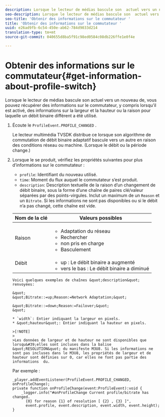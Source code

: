 ```yaml
---
description: Lorsque le lecteur de médias bascule son  actuel vers un nouveau  de, vous pouvez récupérer des informations sur le commutateur, y compris lorsqu’il est activé, des informations sur la largeur et la hauteur ou la raison pour laquelle un débit binaire différent a été utilisé.
seo-description: Lorsque le lecteur de médias bascule son  actuel vers un nouveau  de, vous pouvez récupérer des informations sur le commutateur, y compris lorsqu’il est activé, des informations sur la largeur et la hauteur ou la raison pour laquelle un débit binaire différent a été utilisé.
seo-title: 'Obtenir des informations sur le commutateur '
title: 'Obtenir des informations sur le commutateur '
uuid: e26ad9fb-6c54-450e-ab62-784d9033d214
translation-type: tm+mt
source-git-commit: 040655d8ba5f91c98ed0584c08db226ffe1e0f4e

---
```



# Obtenir des informations sur le commutateur{#get-information-about-profile-switch}

Lorsque le lecteur de médias bascule son  actuel vers un nouveau  de, vous pouvez récupérer des informations sur le commutateur, y compris lorsqu’il est activé, des informations sur la largeur et la hauteur ou la raison pour laquelle un débit binaire différent a été utilisé.

1. Écoute le `ProfileEvent.PROFILE_CHANGED` .

   Le lecteur multimédia TVSDK distribue ce lorsque son algorithme de commutation de débit binaire adaptatif bascule vers un autre  en raison des conditions réseau ou machine. (Lorsque le débit ou la période change.)
1. Lorsque le se produit, vérifiez les propriétés suivantes pour plus d’informations sur le commutateur :

   * `profile`: Identifiant du nouveau utilisé.
   * `time`: Moment du flux auquel le commutateur s’est produit.
   * `description`: Description textuelle de la raison d’un changement de débit binaire, sous la forme d’une chaîne de paires clé/valeur séparées par des points-virgules. Inclut un maximum de un `Reason` et un `Bitrate`. Si les informations ne sont pas disponibles ou si le débit n’a pas changé, cette chaîne est vide.
   <table id="table_E400FD9C57FF40CBAC14AF6847CD8301"> 
    <thead> 
      <tr> 
      <th colname="col1" class="entry"> Nom de la clé </th> 
      <th colname="col2" class="entry"> Valeurs possibles </th> 
      </tr> 
    </thead>
    <tbody> 
      <tr> 
      <td colname="col1"> <span class="codeph"> Raison </span> </td> 
      <td colname="col2"> 
       <ul id="ul_37DDE3F297634ED6B47DF5D73F969369"> 
       <li id="li_E374B029E1AF40689D70A9D30E057C5B">Adaptation du réseau </li> 
       <li id="li_753862EEF1C9474EA8E20C89F5EF5D8D">Rechercher </li> 
       <li id="li_EC14923F92CF4D11A47928A8D2DE6D8B"> non pris en charge </li> 
       <li id="li_695AB4A89C9D4833AF6D8B6424FC912B">Basculement </li> 
       </ul> </td> 
      </tr> 
      <tr> 
      <td colname="col1"> <span class="codeph"> Débit </span> </td> 
      <td colname="col2"> 
       <ul id="ul_1B49BD90A91147359712E1AFD8877E23"> 
       <li id="li_1C8E593C65D34742B14A8D0EAD43E0A9"> <span class="codeph"> up </span>: Le débit binaire a augmenté </li> 
       <li id="li_B1A00E3985A849B6855E15CF70D79BB8"> <span class="codeph"> vers le bas </span>: Le débit binaire a diminué </li> 
       </ul> </td> 
      </tr> 
    </tbody>
</table>

    Voici quelques exemples de chaînes &quot;description&quot; renvoyées:
    
    &quot;
    &quot;Bitrate::=up;Reason:=Network Adaptation;&quot;
    
    &quot;Bitrate::=down;Reason:=Failover;&quot;
    &quot;
    
    * `width`: Entier indiquant la largeur en pixels.
    * &quot;hauteur&quot;: Entier indiquant la hauteur en pixels.
    
    >[!NOTE]
    >
    >Les données de largeur et de hauteur ne sont disponibles que lorsqu&#39;elles sont incluses dans la balise &quot;RESOLUTION&quot; du manifeste M3U8. Si les informations ne sont pas incluses dans le M3U8, les propriétés de largeur et de hauteur sont définies sur 0, car elles ne font pas partie des informations  du.

<!--<a id="example_A713D420AE2E4E3CB7B78C6BC732BE90"></a>-->

Par exemple :

```
_player.addEventListener(ProfileEvent.PROFILE_CHANGED, onProfileChange); 
private function onProfileChange(event:ProfileEvent):void { 
    _logger.info("#onProfileChange Current profile/bitrate has changed.  
      {0} for reason {1} of resolution [ {2} , {3} ]",  
      event.profile, event.description, event.width, event.height); 
}
```
